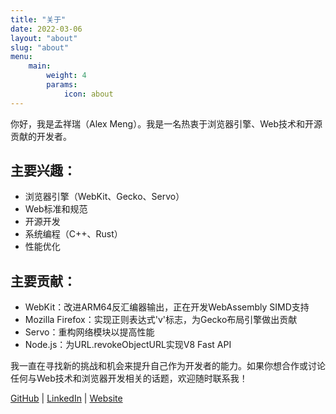 ```yaml
---
title: "关于"
date: 2022-03-06
layout: "about"
slug: "about"
menu:
    main:
        weight: 4
        params:
            icon: about
---
```



你好，我是孟祥瑞（Alex Meng）。我是一名热衷于浏览器引擎、Web技术和开源贡献的开发者。

## 主要兴趣：
- 浏览器引擎（WebKit、Gecko、Servo）
- Web标准和规范
- 开源开发
- 系统编程（C++、Rust）
- 性能优化

## 主要贡献：
- WebKit：改进ARM64反汇编器输出，正在开发WebAssembly SIMD支持
- Mozilla Firefox：实现正则表达式'v'标志，为Gecko布局引擎做出贡献
- Servo：重构网络模块以提高性能
- Node.js：为URL.revokeObjectURL实现V8 Fast API

我一直在寻找新的挑战和机会来提升自己作为开发者的能力。如果你想合作或讨论任何与Web技术和浏览器开发相关的话题，欢迎随时联系我！

[GitHub](https://github.com/tannal) | [LinkedIn](https://linkedin.com/in/alex-meng-tannal) | [Website](https://tannal.github.io)